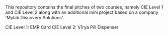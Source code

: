 This repository contains the final pitches of two courses, namely CIE Level 1 and CIE Level 2 along with an additional mini project based on a company 'Mylab Discovery Solutions'.

CIE Level 1: EMR Card
CIE Level 2: Vīrya Pill Dispenser
